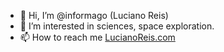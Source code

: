 - 👋 Hi, I’m @informago (Luciano Reis)
- 👀 I’m interested in sciences, space exploration.
- 📫 How to reach me <a href="https://www.LucianoReis.com">LucianoReis.com</a>

<!---
informago/informago is a ✨ special ✨ repository because its `README.md` (this file) appears on your GitHub profile.
You can click the Preview link to take a look at your changes.
--->
